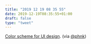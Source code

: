 ```yaml
---
title: "2019 12 19 08 35 55"
date: 2019-12-19T08:35:55+01:00
draft: false
type: "tweet"
---
```

[Color scheme for UI design](https://github.com/yeun/open-color). (via [@phnk](https://twitter.com/phnk))
